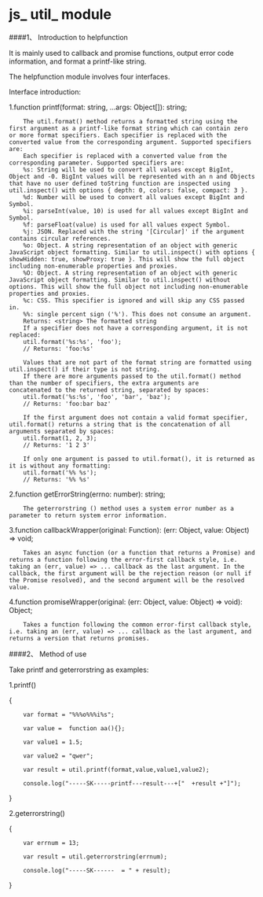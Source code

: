 # js_ util_ module

####1、 Introduction to helpfunction

It is mainly used to callback and promise functions, output error code information, and format a printf-like string.

The helpfunction module involves four interfaces.

Interface introduction:

1.function printf(format: string, ...args: Object[]): string;

        The util.format() method returns a formatted string using the first argument as a printf-like format string which can contain zero or more format specifiers. Each specifier is replaced with the converted value from the corresponding argument. Supported specifiers are:
        Each specifier is replaced with a converted value from the corresponding parameter. Supported specifiers are:
        %s: String will be used to convert all values except BigInt, Object and -0. BigInt values will be represented with an n and Objects that have no user defined toString function are inspected using util.inspect() with options { depth: 0, colors: false, compact: 3 }.
        %d: Number will be used to convert all values except BigInt and Symbol.
        %i: parseInt(value, 10) is used for all values except BigInt and Symbol.
        %f: parseFloat(value) is used for all values expect Symbol.
        %j: JSON. Replaced with the string '[Circular]' if the argument contains circular references.
        %o: Object. A string representation of an object with generic JavaScript object formatting. Similar to util.inspect() with options { showHidden: true, showProxy: true }. This will show the full object including non-enumerable properties and proxies.
        %O: Object. A string representation of an object with generic JavaScript object formatting. Similar to util.inspect() without options. This will show the full object not including non-enumerable properties and proxies.
        %c: CSS. This specifier is ignored and will skip any CSS passed in.
        %%: single percent sign ('%'). This does not consume an argument.
        Returns: <string> The formatted string
        If a specifier does not have a corresponding argument, it is not replaced:
        util.format('%s:%s', 'foo');
        // Returns: 'foo:%s'

        Values that are not part of the format string are formatted using util.inspect() if their type is not string.
        If there are more arguments passed to the util.format() method than the number of specifiers, the extra arguments are         concatenated to the returned string, separated by spaces:
        util.format('%s:%s', 'foo', 'bar', 'baz');
        // Returns: 'foo:bar baz'

        If the first argument does not contain a valid format specifier, util.format() returns a string that is the concatenation of all         arguments separated by spaces:
        util.format(1, 2, 3);
        // Returns: '1 2 3'

        If only one argument is passed to util.format(), it is returned as it is without any formatting:
        util.format('%% %s');
        // Returns: '%% %s'

2.function getErrorString(errno: number): string;

        The geterrorstring () method uses a system error number as a parameter to return system error information.

3.function callbackWrapper(original: Function): (err: Object, value: Object) => void;

        Takes an async function (or a function that returns a Promise) and returns a function following the error-first callback style, i.e. taking an (err, value) => ... callback as the last argument. In the callback, the first argument will be the rejection reason (or null if the Promise resolved), and the second argument will be the resolved value.

4.function promiseWrapper(original: (err: Object, value: Object) => void): Object;

        Takes a function following the common error-first callback style, i.e. taking an (err, value) => ... callback as the last argument, and returns a version that returns promises.

####2、 Method of use

Take printf and geterrorstring as examples:

1.printf() 

{

        var format = "%%%o%%%i%s";

        var value =  function aa(){};

        var value1 = 1.5;

        var value2 = "qwer";

        var result = util.printf(format,value,value1,value2);

        console.log("-----SK-----printf---result---+["  +result +"]");
        
}

2.geterrorstring() 

{

        var errnum = 13;

        var result = util.geterrorstring(errnum);

        console.log("-----SK------  = " + result);
        
}